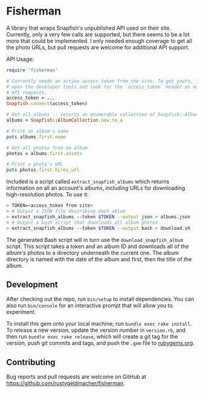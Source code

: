 # Fisherman

A library that wraps Snapfish's unpublished API used on their site. Currently,
only a very few calls are supported, but there seems to be a lot more that
could be implemented. I only needed enough coverage to get all the photo URLs,
but pull requests are welcome for additional API support.

API Usage:

```ruby
require 'fisherman'

# Currently needs an active access token from the site. To get yours, log in,
# open the developer tools and look for the `access_token` header on one of the
# API requests.
access_token = ...
Snapfish.connect(access_token)

# Get all albums -- returns an enumerable collection of Snapfish::Album objects
albums = Snapfish::AlbumCollection.new.to_a

# Print an album's name
puts albums.first.name

# Get all photos from an album
photos = albums.first.assets

# Print a photo's URL
puts photos.first.hires_url
```

Included is a script called `extract_snapfish_albums` which returns information
on all an account's albums, including URLs for downloading high-resolution
photos. To use it:

```bash
> TOKEN=<access_token from site>
> # Output a JSON file describing each ablum
> extract_snapfish_albums --token $TOKEN --output json > albums.json
> # Output a bash script that downloads all album photos
> extract_snapfish_albums --token $TOKEN --output bash > download.sh
```

The generated Bash script will in turn use the `download_snapfish_album` script.
This script takes a token and an album ID and downloads all of the album's 
photos to a directory underneath the current one. The album directory is named
with the date of the album and first, then the title of the album.

## Development

After checking out the repo, run `bin/setup` to install dependencies. You can also run `bin/console` for an interactive prompt that will allow you to experiment.

To install this gem onto your local machine, run `bundle exec rake install`. To release a new version, update the version number in `version.rb`, and then run `bundle exec rake release`, which will create a git tag for the version, push git commits and tags, and push the `.gem` file to [rubygems.org](https://rubygems.org).

## Contributing

Bug reports and pull requests are welcome on GitHub at https://github.com/rustygeldmacher/fisherman.

